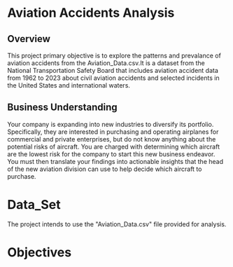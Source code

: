 # Aviation Accidents Analysis
## Overview
This project primary objective is to explore the patterns and prevalance of aviation accidents from the Aviation_Data.csv.It is a dataset from the National Transportation Safety Board that includes aviation accident data from 1962 to 2023 about civil aviation accidents and selected incidents in the United States and international waters.
## Business Understanding
Your company is expanding into new industries to diversify its portfolio. Specifically, they are interested in purchasing and operating airplanes for commercial and private enterprises, but do not know anything about the potential risks of aircraft. You are charged with determining which aircraft are the lowest risk for the company to start this new business endeavor. You must then translate your findings into actionable insights that the head of the new aviation division can use to help decide which aircraft to purchase.
# Data_Set
The project intends to use the "Aviation_Data.csv" file provided for analysis.
# Objectives


